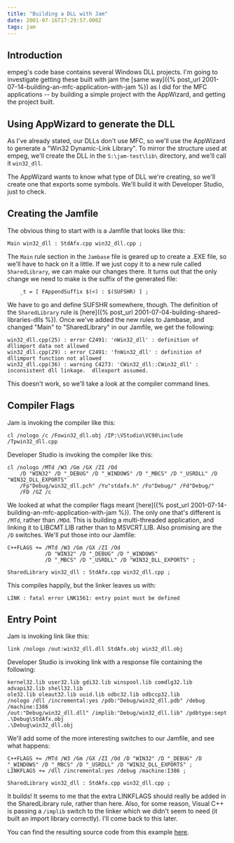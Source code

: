 ```yaml
---
title: "Building a DLL with Jam"
date: 2001-07-16T17:29:57.000Z
tags: jam
---
```

## Introduction

empeg's code base contains several Windows DLL projects. I'm going to investigate getting these built with jam the [same way]({% post_url 2001-07-14-building-an-mfc-application-with-jam %}) as I did for the MFC applications -- by building a simple project with the AppWizard, and getting the project built.

## Using AppWizard to generate the DLL

As I've already stated, our DLLs don't use MFC, so we'll use the AppWizard to generate a "Win32 Dynamic-Link Library". To mirror the structure used at empeg, we'll create the DLL in the `S:\jam-test\lib\` directory, and we'll call it `win32_dll`.

The AppWizard wants to know what type of DLL we're creating, so we'll create one that exports some symbols. We'll build it with Developer Studio, just to check.

## Creating the Jamfile

The obvious thing to start with is a Jamfile that looks like this:

```
Main win32_dll : StdAfx.cpp win32_dll.cpp ;
```

The `Main` rule section in the `Jambase` file is geared up to create a .EXE file, so we'll have to hack on it a little. If we just copy it to a new rule called `SharedLibrary`, we can make our changes there. It turns out that the only change we need to make is the suffix of the generated file:

```
	_t = [ FAppendSuffix $(<) : $(SUFSHR) ] ;
```

We have to go and define SUFSHR somewhere, though. The definition of the `SharedLibrary` rule is [here]({% post_url 2001-07-04-building-shared-libraries-dlls %}).
Once we've added the new rules to Jambase, and changed "Main" to "SharedLibrary" in our Jamfile, we get the following:

```
win32_dll.cpp(25) : error C2491: 'nWin32_dll' : definition of dllimport data not allowed
win32_dll.cpp(29) : error C2491: 'fnWin32_dll' : definition of dllimport function not allowed
win32_dll.cpp(36) : warning C4273: 'CWin32_dll::CWin32_dll' : inconsistent dll linkage.  dllexport assumed.
```

This doesn't work, so we'll take a look at the compiler command lines.

## Compiler Flags

Jam is invoking the compiler like this:

```
cl /nologo /c /Fowin32_dll.obj /IP:\VStudio\VC98\include /Tpwin32_dll.cpp
```

Developer Studio is invoking the compiler like this:

```
cl /nologo /MTd /W3 /Gm /GX /ZI /Od
	/D "WIN32" /D "_DEBUG" /D "_WINDOWS" /D "_MBCS" /D "_USRDLL" /D "WIN32_DLL_EXPORTS"
	/Fp"Debug/win32_dll.pch" /Yu"stdafx.h" /Fo"Debug/" /Fd"Debug/"
	/FD /GZ /c
```

We looked at what the compiler flags meant [here]({% post_url 2001-07-14-building-an-mfc-application-with-jam %}). The only one that's different is `/MTd`, rather than `/MDd`. This is building a multi-threaded application, and linking it to LIBCMT.LIB rather than to MSVCRT.LIB. Also promising are the `/D` switches. We'll put those into our Jamfile:

```
C++FLAGS += /MTd /W3 /Gm /GX /ZI /Od
			/D "WIN32" /D "_DEBUG" /D "_WINDOWS"
			/D "_MBCS" /D "_USRDLL" /D "WIN32_DLL_EXPORTS" ;

SharedLibrary win32_dll : StdAfx.cpp win32_dll.cpp ;
```

This compiles happily, but the linker leaves us with:

```
LINK : fatal error LNK1561: entry point must be defined
```

## Entry Point

Jam is invoking link like this:

```
link /nologo /out:win32_dll.dll StdAfx.obj win32_dll.obj
```

Developer Studio is invoking link with a response file containing the following:

```
kernel32.lib user32.lib gdi32.lib winspool.lib comdlg32.lib advapi32.lib shell32.lib
ole32.lib oleaut32.lib uuid.lib odbc32.lib odbccp32.lib
/nologo /dll /incremental:yes /pdb:"Debug/win32_dll.pdb" /debug /machine:I386
/out:"Debug/win32_dll.dll" /implib:"Debug/win32_dll.lib" /pdbtype:sept
.\Debug\StdAfx.obj
.\Debug\win32_dll.obj
```

We'll add some of the more interesting switches to our Jamfile, and see what happens:

```
C++FLAGS += /MTd /W3 /Gm /GX /ZI /Od /D "WIN32" /D "_DEBUG" /D "_WINDOWS" /D "_MBCS" /D "_USRDLL" /D "WIN32_DLL_EXPORTS" ;
LINKFLAGS += /dll /incremental:yes /debug /machine:I386 ;

SharedLibrary win32_dll : StdAfx.cpp win32_dll.cpp ;
```

It builds!
It seems to me that the extra LINKFLAGS should really be added in the SharedLibrary rule, rather than here. Also, for some reason, Visual C++ is passing a `/implib` switch to the linker which we didn't seem to need (it built an import library correctly). I'll come back to this later.

You can find the resulting source code from this example [here](../src/jam-test-20010712a.tar.gz).
